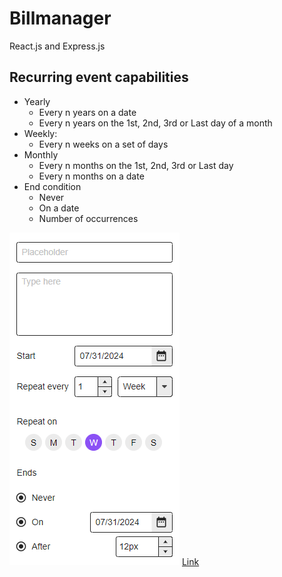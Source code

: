 # Billmanager

React.js and Express.js

## Recurring event capabilities

- Yearly
  - Every n years on a date
  - Every n years on the 1st, 2nd, 3rd or Last day of a month
- Weekly:
  - Every n weeks on a set of days
- Monthly
  - Every n months on the 1st, 2nd, 3rd or Last day
  - Every n months on a date
- End condition
  - Never
  - On a date
  - Number of occurrences

![Mockup](./README_assets/9x2OSWee3b.png)
[Link](https://app.moqups.com/EYrXVAn6iVlY6YI0rwkRGkilM9Q3X9ma/edit/page/ad64222d5)
